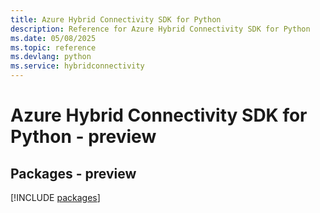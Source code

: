 ```yaml
---
title: Azure Hybrid Connectivity SDK for Python
description: Reference for Azure Hybrid Connectivity SDK for Python
ms.date: 05/08/2025
ms.topic: reference
ms.devlang: python
ms.service: hybridconnectivity
---
```

# Azure Hybrid Connectivity SDK for Python - preview
## Packages - preview
[!INCLUDE [packages](hybrid-connectivity-index.md)]